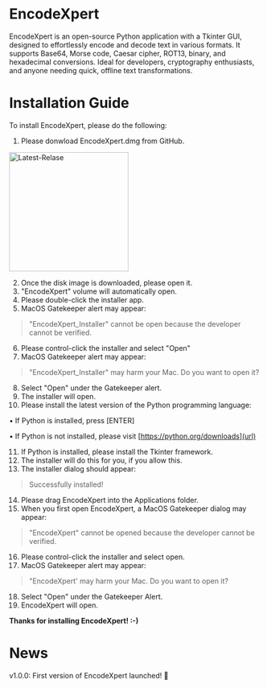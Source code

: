 # EncodeXpert
EncodeXpert is an open-source Python application with a Tkinter GUI, designed to effortlessly encode and decode text in various formats. It supports Base64, Morse code, Caesar cipher, ROT13, binary, and hexadecimal conversions. Ideal for developers, cryptography enthusiasts, and anyone needing quick, offline text transformations.

# Installation Guide
To install EncodeXpert, please do the following:
1. Please donwload EncodeXpert.dmg from GitHub.
<img width="237" alt="Latest-Relase" src="https://github.com/user-attachments/assets/3ce15910-55a7-4241-8326-e800be20305e">

2. Once the disk image is downloaded, please open it.
3. "EncodeXpert" volume will automatically open.
4. Please double-click the installer app.
5. MacOS Gatekeeper alert may appear:
>"EncodeXpert_Installer" cannot be open because the developer cannot be verified.
6. Please control-click the installer and select "Open"
7. MacOS Gatekeeper alert may appear:
>"EncodeXpert_Installer" may harm your Mac. Do you want to open it?
8. Select "Open" under the Gatekeeper alert.
9. The installer will open.
10. Please install the latest version of the Python programming language:

 • If Python is installed, press [ENTER]

 • If Python is not installed, please visit [https://python.org/downloads](url)

11. If Python is installed, please install the Tkinter framework.
12. The installer will do this for you, if you allow this.
13. The installer dialog should appear:
>Successfully installed!
14. Please drag EncodeXpert into the Applications folder.
15. When you first open EncodeXpert, a MacOS Gatekeeper dialog may appear:
>"EncodeXpert" cannot be opened because the developer cannot be verified.
16. Please control-click the installer and select open.
17. MacOS Gatekeeper alert may appear:
>"EncodeXpert' may harm your Mac. Do you want to open it?
18. Select "Open" under the Gatekeeper Alert.
19. EncodeXpert will open.

**Thanks for installing EncodeXpert! :-)**

# News
v1.0.0: First version of EncodeXpert launched! 🎉
